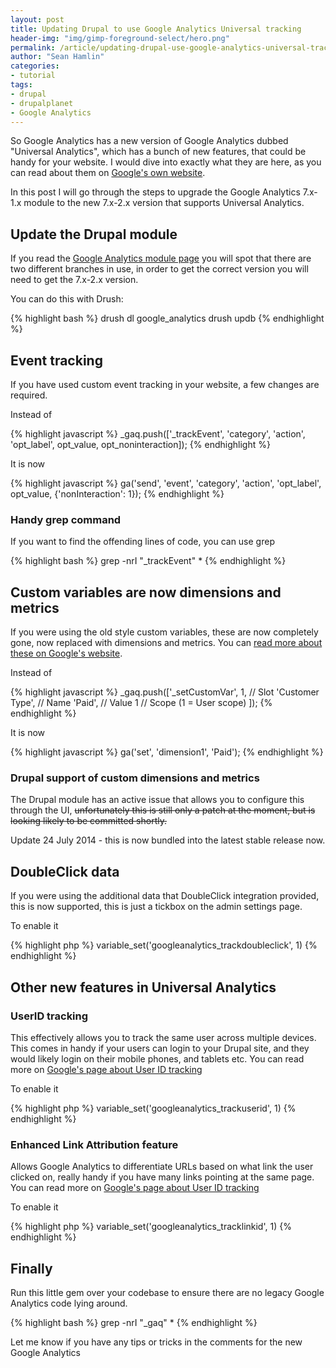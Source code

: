 ```yaml
---
layout: post
title: Updating Drupal to use Google Analytics Universal tracking
header-img: "img/gimp-foreground-select/hero.png"
permalink: /article/updating-drupal-use-google-analytics-universal-tracking
author: "Sean Hamlin"
categories:
- tutorial
tags:
- drupal
- drupalplanet
- Google Analytics
---
```


So Google Analytics has a new version of Google Analytics dubbed "Universal Analytics", which has a bunch of new features, that could be handy for your website. I would dive into exactly what they are here, as you can read about them on [Google's own website](https://support.google.com/analytics/answer/2790010?hl=en).

In this post I will go through the steps to upgrade the Google Analytics 7.x-1.x module to the new 7.x-2.x version that supports Universal Analytics.

## Update the Drupal module ##

If you read the [Google Analytics module page](https://www.drupal.org/project/google_analytics) you will spot that there are two different branches in use, in order to get the correct version you will need to get the 7.x-2.x version.

You can do this with Drush:

{% highlight bash %}
drush dl google_analytics
drush updb
{% endhighlight %}

## Event tracking ##

If you have used custom event tracking in your website, a few changes are required.

Instead of

{% highlight javascript %}
_gaq.push(['_trackEvent', 'category', 'action', 'opt_label', opt_value, opt_noninteraction]);
{% endhighlight %}

It is now

{% highlight javascript %}
ga('send', 'event', 'category', 'action', 'opt_label', opt_value, {'nonInteraction': 1});
{% endhighlight %}

### Handy grep command ###

If you want to find the offending lines of code, you can use grep

{% highlight bash %}
grep -nrI "_trackEvent" *
{% endhighlight %}


## Custom variables are now dimensions and metrics ##

If you were using the old style custom variables, these are now completely gone, now replaced with dimensions and metrics. You can [read more about these on Google's website](https://developers.google.com/analytics/devguides/collection/analyticsjs/custom-dims-mets).

Instead of

{% highlight javascript %}
_gaq.push(['_setCustomVar',
  1,                           // Slot
  'Customer Type',             // Name
  'Paid',                      // Value
  1                            // Scope (1 = User scope)
]);
{% endhighlight %}

It is now

{% highlight javascript %}
ga('set', 'dimension1', 'Paid');
{% endhighlight %}


### Drupal support of custom dimensions and metrics ###

The Drupal module has an active issue that allows you to configure this through the UI, <del>unfortunately this is still only a patch at the moment, but is looking likely to be committed shortly<del>.

Update 24 July 2014 - this is now bundled into the latest stable release now.

## DoubleClick data ##

If you were using the additional data that DoubleClick integration provided, this is now supported, this is just a tickbox on the admin settings page.

To enable it

{% highlight php %}
variable_set('googleanalytics_trackdoubleclick', 1)
{% endhighlight %}


## Other new features in Universal Analytics ##

### UserID tracking ###

This effectively allows you to track the same user across multiple devices. This comes in handy if your users can login to your Drupal site, and they would likely login on their mobile phones, and tablets etc. You can read more on [Google's page about User ID tracking](https://support.google.com/analytics/answer/3123663)

To enable it

{% highlight php %}
variable_set('googleanalytics_trackuserid', 1)
{% endhighlight %}

### Enhanced Link Attribution feature ###

Allows Google Analytics to differentiate URLs based on what link the user clicked on, really handy if you have many links pointing at the same page. You can read more on [Google's page about User ID tracking](https://support.google.com/analytics/answer/2558867)

To enable it

{% highlight php %}
variable_set('googleanalytics_tracklinkid', 1)
{% endhighlight %}

## Finally ##

Run this little gem over your codebase to ensure there are no legacy Google Analytics code lying around.

{% highlight bash %}
grep -nrI "_gaq" *
{% endhighlight %}


Let me know if you have any tips or tricks in the comments for the new Google Analytics